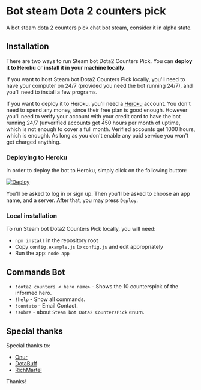 Bot steam Dota 2 counters pick
========

A bot steam dota 2 counters pick chat bot steam, consider it in alpha state.

## Installation

There are two ways to run Steam bot Dota2 Counters Pick. You can **deploy it to Heroku** or **install it in your
machine locally**.

If you want to host Steam bot Dota2 Counters Pick locally, you'll need to have your computer on 24/7 (provided you
need the bot running 24/7), and you'll need to install a few programs.

If you want to deploy it to Heroku, you'll need a [Heroku](https://www.heroku.com/home) account. You
don't need to spend any money, since their free plan is good enough. However you'll need to verify
your account with your credit card to have the bot running 24/7 (unverified accounts get 450 hours
per month of uptime, which is not enough to cover a full month. Verified accounts get 1000 hours,
which is enough). As long as you don't enable any paid service you won't get charged anything.

### Deploying to Heroku

In order to deploy the bot to Heroku, simply click on the following button:

[![Deploy](https://www.herokucdn.com/deploy/button.svg)](https://heroku.com/deploy?template=https://github.com/XxStR/dota2counterspick)

You'll be asked to log in or sign up. Then you'll be asked to choose an app name, and a server.
After that, you may press `Deploy`.

### Local installation

To run Steam bot Dota2 Counters Pick locally, you will need:

* `npm install` in the repository root
* Copy `config.example.js` to `config.js` and edit appropriately
* Run the app: `node app`

## Commands Bot
* `!dota2 counters < hero name>` - Shows the 10 counterspick of the informed hero.
* `!help` - Show all commands.
* `!contato` - Email Contact.
* `!sobre` - about `Steam bot Dota2 CountersPick` enum.


## Special thanks

Special thanks to:

- [Onur](https://github.com/onur)
- [DotaBuff](https://dotabuff.com)
- [RichMartel](https://github.com/RichMartel)

Thanks!

